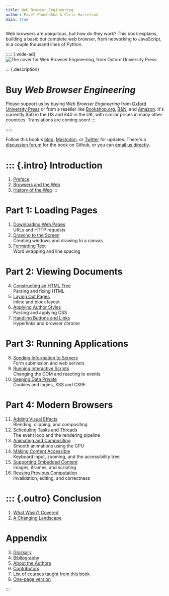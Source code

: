 ```yaml
---
title: Web Browser Engineering
author: Pavel Panchekha & Chris Harrelson
main: true
...
```


Web browsers are ubiquitous, but how do they work? This book explains,
building a basic but complete web browser, from networking to
JavaScript, in a couple thousand lines of Python.

::::: {.wide-ad}
![The cover for Web Browser Engineering, from Oxford University Press](im/cover.jpg)

::: {.description}
# Buy _Web Browser Engineering_

Please support us by buying _Web Browser Engineering_ from [Oxford University
Press](https://global.oup.com/academic/product/web-browser-engineering-9780198913863)
or from a reseller like
[Bookshop.org](https://bookshop.org/p/books/web-browser-engineering-chris-harrelson/21588966),
[B&N](https://www.barnesandnoble.com/w/web-browser-engineering-pavel-panchekha/1146050176),
and [Amazon](https://www.amazon.com/Web-Browser-Engineering-Pavel-Panchekha/dp/0198913869/).
It's currently $50 in the US and £40 in the UK, with similar prices in
many other countries. Translations are coming soon!
:::

:::::

Follow this book's [blog][blog], [Mastodon][mastodon], or [Twitter][twitter] for updates.
There's a [discussion forum][forum] for the book on Github, or you
can [email us directly](mailto:author@browser.engineering).

[blog]: https://browserbook.substack.com/archive
[twitter]: https://twitter.com/browserbook
[mastodon]: https://indieweb.social/@browserbook
[forum]: https://github.com/browserengineering/book/discussions

::: {.intro}
Introduction
============

1. [Preface](preface.md)
2. [Browsers and the Web](intro.md)
3. [History of the Web](history.md)
:::

Part 1: Loading Pages
=====================

1. [Downloading Web Pages](http.md)\
    URLs and HTTP requests
2. [Drawing to the Screen](graphics.md)\
    Creating windows and drawing to a canvas
3. [Formatting Text](text.md)\
    Word wrapping and line spacing

Part 2: Viewing Documents
=========================

4. [Constructing an HTML Tree](html.md)\
    Parsing and fixing HTML
5. [Laying Out Pages](layout.md)\
    Inline and block layout
6. [Applying Author Styles](styles.md)\
    Parsing and applying CSS
7. [Handling Buttons and Links](chrome.md)\
    Hyperlinks and browser chrome

Part 3: Running Applications
============================

8. [Sending Information to Servers](forms.md)\
    Form submission and web servers
9. [Running Interactive Scripts](scripts.md)\
    Changing the DOM and reacting to events
10. [Keeping Data Private](security.md)\
    Cookies and logins, XSS and CSRF

Part 4: Modern Browsers
=======================

11. [Adding Visual Effects](visual-effects.md)\
    Blending, clipping, and compositing
12. [Scheduling Tasks and Threads](scheduling.md)\
    The event loop and the rendering pipeline
13. [Animating and Compositing](animations.md)\
    Smooth animations using the GPU
14. [Making Content Accessible](accessibility.md)\
    Keyboard input, zooming, and the accessibility tree
15. [Supporting Embedded Content](embeds.md)\
    Images, iframes, and scripting
16. [Reusing Previous Computation](invalidation.md)\
    Invalidation, editing, and correctness

::: {.outro}
Conclusion
==========

1. [What Wasn't Covered](skipped.md)
2. [A Changing Landscape](change.md)

Appendix
========

3. [Glossary](glossary.md)
4. [Bibliography](bibliography.md)
5. [About the Authors](about.md)
6. [Contributors](/thanks)
7. [List of courses taught from this book](classes.md)
8. [One-page version](onepage.md)

:::

